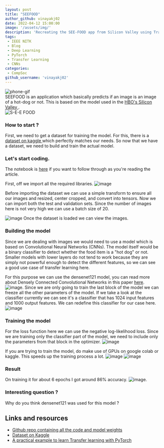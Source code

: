 ```yaml
---
layout: post
title: "SEEFOOD"
author_github: vinayakj02
date: 2022-04-12 15:00:00
image: '/assets/img/'
description: 'Recreating the SEE-FOOD app from Silicon Valley using Transfer Learning in PyTorch'
tags:
 - IEEE NITK
 - Blog
 - Deep Learning
 - PyTorch
 - Transfer Learning
 - CNNs
categories:
 - CompSoc 
github_username: 'vinayakj02'
---
```




![phone-gif](/blog/assets/img/SEEFOOD/gif1.gif) <br>
SEEFOOD is an application which basically predicts if an image is an image of a hot-dog or not. This is based on the model used in the [HBO's Silicon Valley ](https://www.youtube.com/watch?v=vIci3C4JkL0). <br>
![S-E-E FOOD](/blog/assets/img/SEEFOOD/gif2.gif) <br>

### How to start ? 
First, we need to get a dataset for training the model. For this, there is a [dataset on kaggle ](https://www.kaggle.com/dansbecker/hot-dog-not-hot-dog) which perfectly matches our needs. So now that we have a dataset, we need to build and train the actual model.  
 
### Let's start coding. 
The notebook is [here](https://github.com/vinayakj02/SEEFOOD-classifier/blob/master/seefood_notebook.ipynb) if you want to follow through as you're reading the article. 

First, off we import all the required libraries.
![image](/blog/assets/img/SEEFOOD/image1.png)

Before importing the dataset we can use a simple transform to ensure all our images and resized, center cropped, and convert into tensors. Now we can import both the test and validation sets. Since the number of images here is not very high we can use a batch size of 20.

![image](/blog/assets/img/SEEFOOD/image2.png)
Once the dataset is loaded we can view the images. 
 
### Building the model
Since we are dealing with images we would need to use a model which is based on Convolutional Neural Networks (CNNs). The model itself would be a binary classifier to detect whether the food item is a "hot dog" or not. Smaller models with lower layers do not tend to work because they are simply not powerful enough to detect the different features, so we can see a good use case of transfer learning here. 

For this purpose we can use the densenet121 model, you can read more about Densely Connected Convolutional Networks in this paper [here](https://arxiv.org/pdf/1608.06993.pdf).
![image](/blog/assets/img/SEEFOOD/image3.png). Since we are only going to train the last block of the model we can freeze all the other parameters of the model.  If we take a look at the classifier currently we can see it's a classifier that has 1024 input features and 1000 output features. 
We can redefine this classifier for our case here. 
![image](/blog/assets/img/SEEFOOD/image4.png)

### Training the model
For the loss function here we can use the negative log-likelihood loss. Since we are training only the classifier part of the model, we need to include only the parameters from that block in the optimizer.
![image](/blog/assets/img/SEEFOOD/image5.png)

If you are trying to train the model, do make use of GPUs on google colab or kaggle. This speeds up the training process a lot. 
![image](/blog/assets/img/SEEFOOD/image6.png)
![image](/blog/assets/img/SEEFOOD/image7.png)

### Result
On training it for about 6 epochs I got around 86% accuracy. 
![image](/blog/assets/img/SEEFOOD/image8.png).

### Interesting question ?
Why do you think densenet121 was used for this model ?

## Links and resources
- [Github repo containing all the code and model weights](https://github.com/vinayakj02/SEEFOOD-classifier)
- [Dataset on Kaggle](https://www.kaggle.com/datasets/dansbecker/hot-dog-not-hot-dog)
- [A practical example to learn Transfer learning with PyTorch](https://towardsdatascience.com/a-practical-example-in-transfer-learning-with-pytorch-846bb835f2db)
